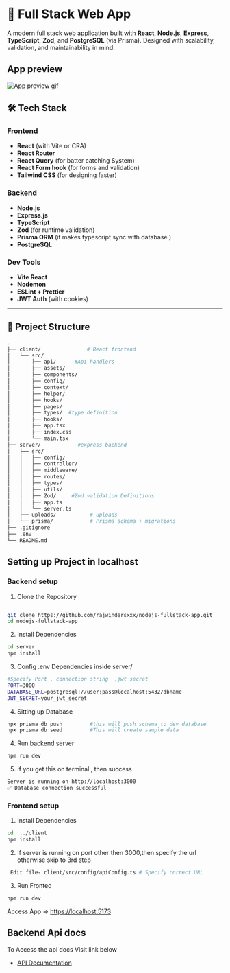 # 🚀 Full Stack Web App

A modern full stack web application built with **React**, **Node.js**, **Express**, **TypeScript**, **Zod**, and **PostgreSQL** (via Prisma). Designed with scalability, validation, and maintainability in mind.

## App preview

![App preview gif](sample/sample.gif)

## 🛠️ Tech Stack

### Frontend

- **React** (with Vite or CRA)
- **React Router**
- **React Query** (for batter catching System)
- **React Form hook** (for forms and validation)
- **Tailwind CSS** (for designing faster)

### Backend

- **Node.js**
- **Express.js**
- **TypeScript**
- **Zod** (for runtime validation)
- **Prisma ORM** (it makes typescript sync with database )
- **PostgreSQL**

### Dev Tools

- **Vite React**
- **Nodemon**
- **ESLint + Prettier**
- **JWT Auth** (with cookies)

---


## 📁 Project Structure

```bash
.
├── client/               # React frontend
│   └── src/
│       ├── api/      #Api handlers
│       ├── assets/
│       ├── components/
│       ├── config/
│       ├── context/
│       ├── helper/
│       ├── hooks/
│       ├── pages/
│       ├── types/  #type definition
│       ├── hooks/
│       ├── app.tsx
│       ├── index.css
│       └── main.tsx
├── server/            #express backend
│   ├── src/
│   │   ├── config/
│   │   ├── controller/
│   │   ├── middleware/
│   │   ├── routes/
│   │   ├── types/
│   │   ├── utils/
│   │   ├── Zod/     #Zod validation Definitions
│   │   ├── app.ts
│   │   └── server.ts
│   ├── uploads/           # uploads
│   └── prisma/            # Prisma schema + migrations
├── .gitignore
├── .env
└── README.md
```

## Setting up Project in localhost

### Backend setup

1. Clone the Repository

```bash

git clone https://github.com/rajwindersxxx/nodejs-fullstack-app.git
cd nodejs-fullstack-app
```

2. Install Dependencies

```bash
cd server
npm install
```

3. Config .env Dependencies inside server/

```bash
#Specify Port , connection string  ,jwt secret
PORT=3000
DATABASE_URL=postgresql://user:pass@localhost:5432/dbname
JWT_SECRET=your_jwt_secret
```

4. Sitting up Database

```bash
npx prisma db push         #this will push schema to dev database
npx prisma db seed         #This will create sample data
```

4. Run backend server

```bash
npm run dev
```

5. If you get this on terminal , then success

```bash
Server is running on http://localhost:3000
✅ Database connection successful
```

### Frontend setup

1. Install Dependencies

```bash
cd  ../client
npm install
```

2. If server is running on port other then 3000,then specify the url otherwise skip to 3rd step

```bash
 Edit file- client/src/config/apiConfig.ts # Specify correct URL
```

3. Run Fronted

```bash
npm run dev
```

Access App =>  <https://localhost:5173>

## Backend Api docs

 To Access the api docs Visit link below

- [API Documentation](https://documenter.getpostman.com/view/36192494/2sB3BDKBRG)
